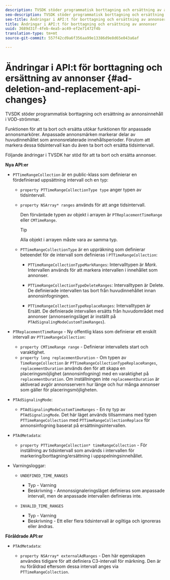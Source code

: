 ```yaml
---
description: TVSDK stöder programmatisk borttagning och ersättning av annonsinnehåll i VOD-strömmar.
seo-description: TVSDK stöder programmatisk borttagning och ersättning av annonsinnehåll i VOD-strömmar.
seo-title: Ändringar i API:t för borttagning och ersättning av annonser
title: Ändringar i API:t för borttagning och ersättning av annonser
uuid: 3689d31f-4feb-4ea5-ac49-ef2e71472f4b
translation-type: tm+mt
source-git-commit: 557f42cd9a6f356aa99e13386d9e8d65e043a6af

---
```



# Ändringar i API:t för borttagning och ersättning av annonser {#ad-deletion-and-replacement-api-changes}

TVSDK stöder programmatisk borttagning och ersättning av annonsinnehåll i VOD-strömmar.

Funktionen för att ta bort och ersätta utökar funktionen för anpassade annonsmarkörer. Anpassade annonsmärken markerar delar av huvudinnehållet som annonsrelaterade innehållsperioder. Förutom att markera dessa tidsintervall kan du även ta bort och ersätta tidsintervall.

<!--<a id="section_7A90BFE99F1A4D908D6DDB0B49FA1199"></a>-->

Följande ändringar i TVSDK har stöd för att ta bort och ersätta annonser.

**Nya API:er**

* `PTTimeRangeCollection` är en public-klass som definierar en fördefinierad uppsättning intervall och en typ:

   * `property PTTimeRangeCollectionType type` anger typen av tidsintervall.
   * `property NSArray* ranges` används för att ange tidsintervall.

      Den förväntade typen av objekt i arrayen är `PTReplacementTimeRange` eller `CMTimeRange`.

      >[!TIP]
      >
      >Alla objekt i arrayen måste vara av samma typ.

   * `PTTimeRangeCollectionType` är en uppräkning som definierar beteendet för de intervall som definieras i `PTTimeRangeCollection`:

      * `PTTimeRangeCollectionTypeMarkRanges`: Intervalltypen är *Mark*. Intervallen används för att markera intervallen i innehållet som annonser.

      * `PTTimeRangeCollectionTypeDeleteRanges`: Intervalltypen är Delete. De definierade intervallen tas bort från huvudinnehållet innan annonsinfogningen.
      * `PTTimeRangeCollectionTypeReplaceRanges`: Intervalltypen är Ersätt. De definierade intervallen ersätts från huvudområdet med annonser (annonseringsläget är inställt på `PTAdSignalingModeCustomTimeRanges`).

* `PTReplacementTimeRange` - Ny offentlig klass som definierar ett enskilt intervall av `PTTimeRangeCollection`:

   * `property CMTimeRange range` - Definierar intervallets start och varaktighet.
   * `property long replacementDuration` - Om typen av `TimeRangeCollection` är `PTTimeRangeCollectionTypeReplaceRanges`, `replacementDuration` används den för att skapa en placeringsmöjlighet (annonsinfogning) med en varaktighet på `replacementDuration`. Om inställningen inte `replacementDuration` är aktiverad avgör annonsservern hur länge och hur många annonser som gäller för placeringsmöjligheten.

* `PTAdSignalingMode`:

   * `PTAdSignalingModeCustomTimeRanges` - En ny typ av `PTAdSignalingMode`. Det här läget används tillsammans med typen `PTTimeRangeCollection` med `PTTimeRangeCollectionReplace` för annonsinfogning baserat på ersättningsintervallen.

* `PTAdMetadata`:

   * `property PTTimeRangeCollection* timeRangeCollection` - För inställning av tidsintervall som används i intervallen för markering/borttagning/ersättning i uppspelningsinnehållet.

* Varningsloggar:

   * `UNDEFINED_TIME_RANGES`

      * Typ - Varning
      * Beskrivning - Annonssignaleringsläget definieras som anpassade intervall, men de anpassade intervallen definieras inte.
   * `INVALID_TIME_RANGES`

      * Typ - Varning
      * Beskrivning - Ett eller flera tidsintervall är ogiltiga och ignoreras eller ändras.


**Föråldrade API:er**

* `PTAdMetadata`:

   * `property NSArray* externalAdRanges` - Den här egenskapen användes tidigare för att definiera C3-intervall för märkning. Den är nu föråldrad eftersom dessa intervall anges via `PTTimeRangeCollection`.